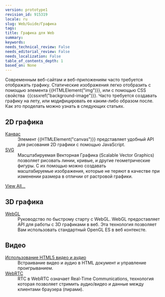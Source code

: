 ```yaml
---
version: prototype1
revision_id: 915319
locale: ru
slug: Web/Guide/Графика
tags: 
title: Графика для Web
summary: 
keywords: 
needs_technical_review: False
needs_editorial_review: False
needs_localization: False
table_of_contents_depth: 1
based_on: None
---
```

<p>Современным веб-сайтам и веб-приложениям часто требуется отображать графику. Статические изображения легко отобразить с помощью элемента {{HTMLElement("img")}}, или с помощью CSS свойства&nbsp; {{cssxref("background-image")}}. Часто требуется создавать графику на лету, или <span style="font-family:arial,sans-serif; font-size:10.5pt; line-height:115%">модифицировать&nbsp;</span>ее каким-либо образом после. Как это проделать можно узнать в следующих статьях.</p>

<div class="row topicpage-table">
<div class="section">
<h2 class="Documentation" id="Docs_for_add-on_developers" name="Docs_for_add-on_developers">2D графика</h2>

<dl>
 <dt><a href="/ru/docs/HTML/Canvas">Канвас</a></dt>
 <dd>Элемент {{HTMLElement("canvas")}} представляет удобный API для рисования 2D графики с помощью JavaScript.</dd>
 <dt><a href="/en-US/docs/Web/SVG">SVG</a></dt>
 <dd>Масштабируемая Векторная Графика (Scalable Vector Graphics) позволяет рисовать линии, кривые, и другие геометрические фигуры. С&nbsp;их помощью можно создавать <span style="font-family:arial,sans-serif; font-size:10.5pt; line-height:115%">масштабируемые&nbsp;</span>изображения, которые не теряют в качестве при изменении размера в отличии&nbsp;от растровой графики.</dd>
</dl>

<p><span class="alllinks"><a href="/en-US/docs/tag/Graphics">View All...</a></span></p>
</div>

<div class="section">
<h2 class="Documentation" id="Docs_for_add-on_developers" name="Docs_for_add-on_developers">3D графика</h2>

<dl>
 <dt><a href="/en-US/docs/Web/WebGL">WebGL</a></dt>
 <dd>Руководство по быстрому старту с WebGL. WebGL предоставляет API для работы с 3D графиками&nbsp;в веб. Эта технология позволяет Вам использовать стандартный OpenGL ES в веб контексте.</dd>
</dl>

<h2 id="Видео">Видео</h2>

<dl>
 <dt><a href="/en-US/docs/Web/Guide/HTML/Using_HTML5_audio_and_video">Использование HTML5 видео и аудио</a></dt>
 <dd>Встраивание видео и аудио в HTML документ и управление проигрыванием.</dd>
 <dt><a href="/en-US/docs/WebRTC">WebRTC</a></dt>
 <dd>RTC в WebRTC означает Real-Time Communications, технология которая позволяет стримить аудио/видео и данные между клиентами браузера (пирами).</dd>
</dl>
</div>
</div>

<p>&nbsp;</p>

